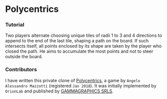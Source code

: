 # Polycentrics

### Tutorial

Two players alternate choosing unique tiles of radii 1 to 3 and 4 directions to append to the end of the last tile, shaping a path on the board. If such intersects itself, all points enclosed by its shape are taken by the player who closed the path. He aims to accumulate the most points and not to steer outside the board.

### Contributors

I have written this private clone of [Polycentrics](https://www.polycentrics.com/), a game by `Angelo Alessandro Mazzotti` (registered `Jan 2018`). It was initially implemented by `OrionLab` and published by [GAMMAGRAPHICS SRLS](https://www.gammagraphics.eu/).